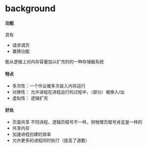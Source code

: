 # background
#### 功能
具有

* 请求调页    
* 置换功能    

能从逻辑上对内存容量加以扩充的的一种存储器系统  

#### 特点

* 多次性：一个作业被多次装入内存运行   
* 对换性：  允许进程在进程运行的过程中，（部分）被换入/出
* 虚拟性： 逻辑扩充

#### 好处  

* 页面共享
不同进程，逻辑页框号不一样，但物理页框号肯定是一样的
* 共享内存  
* 加速进程创建的效率  
* 允许更多的进程同时执行（提高了道数）


